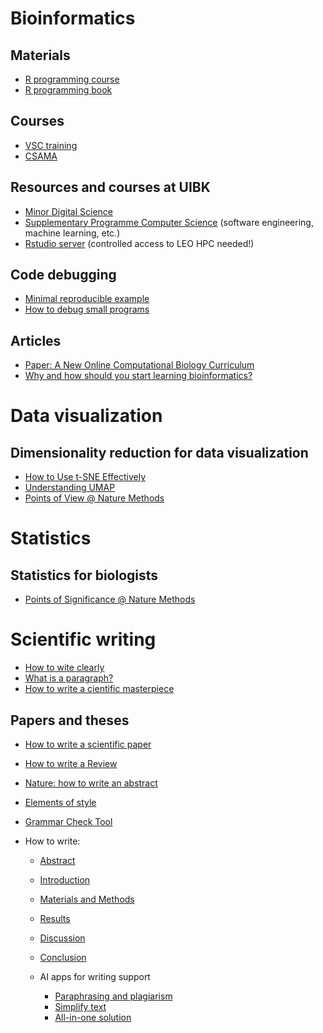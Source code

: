 # Bioinformatics 

## Materials
- [R programming course](https://github.com/FFinotello/Rcourse)
- [R programming book](https://discdown.org/rprogramming/)

## Courses
- [VSC training](https://vsc.ac.at/research/vsc-research-center/vsc-school-seminar/)
- [CSAMA](https://www.huber.embl.de/csama2020/)

## Resources and courses at UIBK
- [Minor Digital Science](https://www.uibk.ac.at/disc/teaching/digital-science/index.html.en)
- [Supplementary Programme Computer Science](https://www.uibk.ac.at/studium/angebot/es-informatik/index.html.en) (software engineering, machine learning, etc.)
- [Rstudio server](https://login.leo4.uibk.ac.at/rstudio/) (controlled access to LEO HPC needed!)

## Code debugging
- [Minimal reproducible example](https://stackoverflow.com/help/minimal-reproducible-example)
- [How to debug small programs](https://ericlippert.com/2014/03/05/how-to-debug-small-programs/)

## Articles
- [Paper: A New Online Computational Biology Curriculum](https://journals.plos.org/ploscompbiol/article?id=10.1371/journal.pcbi.1003662)
- [Why and how should you start learning bioinformatics?](https://network.febs.org/posts/why-and-how-should-you-start-learning-bioinformatics?s=03)


# Data visualization

## Dimensionality reduction for data visualization
- [How to Use t-SNE Effectively](https://distill.pub/2016/misread-tsne/)
- [Understanding UMAP](https://pair-code.github.io/understanding-umap/)
- [Points of View @ Nature Methods](https://www.nature.com/search?q=%22Points%20of%20view%22&journal=nmeth&order=relevance)

# Statistics

## Statistics for biologists
- [Points of Significance @ Nature Methods](https://www.nature.com/search?q=%22Points+of+significance%22&journal=nmeth)

# Scientific writing

- [How to wite clearly](https://www.sfedit.net/wp-content/uploads/2019/10/Fourteen-Steps-to-Writing-Clearly.pdf)
- [What is a paragraph?](https://writingcenter.unc.edu/tips-and-tools/paragraphs/)
- [How to write a cientific masterpiece](https://www.jci.org/articles/view/130284)

## Papers and theses

- [How to write a scientific paper](https://www.sfedit.net/wp-content/uploads/2019/10/Twelve-Steps-to-Developing-an-Effective-First-Draft.pdf)
- [How to write a Review](https://www.nature.com/articles/d41586-020-03422-x)
- [Nature: how to write an abstract](https://github.com/ComputationalBiomedicineGroup/Useful_resources/blob/main/nature-summary-paragraph.pdf)
- [Elements of style](https://www.nature.com/articles/nphys724)
- [Grammar Check Tool](https://www.aje.com/grammar-check/?utm_source=Website&utm_medium=Nature&utm_campaign=SNAS+Referrals+2022+GC&utm_id=Grammar+Check)

- How to write:
  - [Abstract](https://www.sfedit.net/wp-content/uploads/2019/10/Ten-Steps-to-Writing-an-Effective-Abstract.pdf)
  - [Introduction](https://www.sfedit.net/wp-content/uploads/2020/09/Introduction.pdf)
  - [Materials and Methods](https://www.sfedit.net/wp-content/uploads/2020/12/MaterialsMethods.pdf)
  - [Results](https://www.sfedit.net/wp-content/uploads/2021/07/Results.pdf)
  - [Discussion](https://www.sfedit.net/wp-content/uploads/2021/04/Discussion.pdf)
  - [Conclusion](https://www.sfedit.net/wp-content/uploads/2020/09/Conclusion.pdf)
  
  - AI apps for writing support
    - [Paraphrasing and plagiarism](https://quillbot.com/)
    - [Simplify text](https://hemingwayapp.com/)
    - [All-in-one solution](https://www.writefull.com/)
